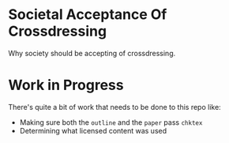 # Societal Acceptance Of Crossdressing

Why society should be accepting of crossdressing.

# Work in Progress

There's quite a bit of work that needs to be done to this repo like:

- Making sure both the `outline` and the `paper` pass `chktex`
- Determining what licensed content was used

